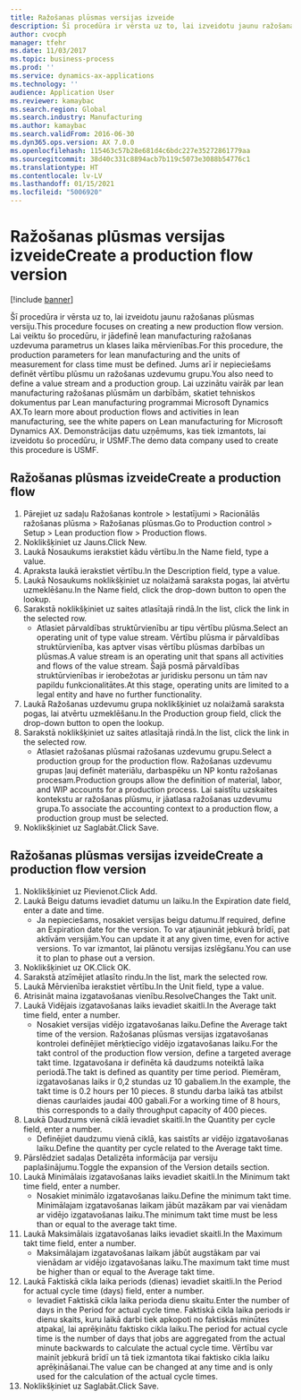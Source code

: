 ```yaml
---
title: Ražošanas plūsmas versijas izveide
description: Šī procedūra ir vērsta uz to, lai izveidotu jaunu ražošanas plūsmas versiju.
author: cvocph
manager: tfehr
ms.date: 11/03/2017
ms.topic: business-process
ms.prod: ''
ms.service: dynamics-ax-applications
ms.technology: ''
audience: Application User
ms.reviewer: kamaybac
ms.search.region: Global
ms.search.industry: Manufacturing
ms.author: kamaybac
ms.search.validFrom: 2016-06-30
ms.dyn365.ops.version: AX 7.0.0
ms.openlocfilehash: 115463c57b28e681d4c6bdc227e35272861779aa
ms.sourcegitcommit: 38d40c331c8894acb7b119c5073e3088b54776c1
ms.translationtype: HT
ms.contentlocale: lv-LV
ms.lasthandoff: 01/15/2021
ms.locfileid: "5006920"
---
```

# <a name="create-a-production-flow-version"></a><span data-ttu-id="e5d72-103">Ražošanas plūsmas versijas izveide</span><span class="sxs-lookup"><span data-stu-id="e5d72-103">Create a production flow version</span></span>

[!include [banner](../../includes/banner.md)]

<span data-ttu-id="e5d72-104">Šī procedūra ir vērsta uz to, lai izveidotu jaunu ražošanas plūsmas versiju.</span><span class="sxs-lookup"><span data-stu-id="e5d72-104">This procedure focuses on creating a new production flow version.</span></span> <span data-ttu-id="e5d72-105">Lai veiktu šo procedūru, ir jādefinē lean manufacturing ražošanas uzdevuma parametrus un klases laika mērvienības.</span><span class="sxs-lookup"><span data-stu-id="e5d72-105">For this procedure, the production parameters for lean manufacturing and the units of measurement for class time must be defined.</span></span> <span data-ttu-id="e5d72-106">Jums arī ir nepieciešams definēt vērtību plūsmu un ražošanas uzdevumu grupu.</span><span class="sxs-lookup"><span data-stu-id="e5d72-106">You also need to define a value stream and a production group.</span></span> <span data-ttu-id="e5d72-107">Lai uzzinātu vairāk par lean manufacturing ražošanas plūsmām un darbībām, skatiet tehniskos dokumentus par Lean manufacturing programmai Microsoft Dynamics AX.</span><span class="sxs-lookup"><span data-stu-id="e5d72-107">To learn more about production flows and activities in lean manufacturing, see the white papers on Lean manufacturing for Microsoft Dynamics AX.</span></span> <span data-ttu-id="e5d72-108">Demonstrācijas datu uzņēmums, kas tiek izmantots, lai izveidotu šo procedūru, ir USMF.</span><span class="sxs-lookup"><span data-stu-id="e5d72-108">The demo data company used to create this procedure is USMF.</span></span>


## <a name="create-a-production-flow"></a><span data-ttu-id="e5d72-109">Ražošanas plūsmas izveide</span><span class="sxs-lookup"><span data-stu-id="e5d72-109">Create a production flow</span></span>
1. <span data-ttu-id="e5d72-110">Pārejiet uz sadaļu Ražošanas kontrole > Iestatījumi > Racionālās ražošanas plūsma > Ražošanas plūsmas.</span><span class="sxs-lookup"><span data-stu-id="e5d72-110">Go to Production control > Setup > Lean production flow > Production flows.</span></span>
2. <span data-ttu-id="e5d72-111">Noklikšķiniet uz Jauns.</span><span class="sxs-lookup"><span data-stu-id="e5d72-111">Click New.</span></span>
3. <span data-ttu-id="e5d72-112">Laukā Nosaukums ierakstiet kādu vērtību.</span><span class="sxs-lookup"><span data-stu-id="e5d72-112">In the Name field, type a value.</span></span>
4. <span data-ttu-id="e5d72-113">Apraksta laukā ierakstiet vērtību.</span><span class="sxs-lookup"><span data-stu-id="e5d72-113">In the Description field, type a value.</span></span>
5. <span data-ttu-id="e5d72-114">Laukā Nosaukums noklikšķiniet uz nolaižamā saraksta pogas, lai atvērtu uzmeklēšanu.</span><span class="sxs-lookup"><span data-stu-id="e5d72-114">In the Name field, click the drop-down button to open the lookup.</span></span>
6. <span data-ttu-id="e5d72-115">Sarakstā noklikšķiniet uz saites atlasītajā rindā.</span><span class="sxs-lookup"><span data-stu-id="e5d72-115">In the list, click the link in the selected row.</span></span>
    * <span data-ttu-id="e5d72-116">Atlasiet pārvaldības struktūrvienību ar tipu vērtību plūsma.</span><span class="sxs-lookup"><span data-stu-id="e5d72-116">Select an operating unit of type value stream.</span></span> <span data-ttu-id="e5d72-117">Vērtību plūsma ir pārvaldības struktūrvienība, kas aptver visas vērtību plūsmas darbības un plūsmas.</span><span class="sxs-lookup"><span data-stu-id="e5d72-117">A value stream is an operating unit that spans all activities and flows of the value stream.</span></span> <span data-ttu-id="e5d72-118">Šajā posmā pārvaldības struktūrvienības ir ierobežotas ar juridisku personu un tām nav papildu funkcionalitātes.</span><span class="sxs-lookup"><span data-stu-id="e5d72-118">At this stage, operating units are limited to a legal entity and have no further functionality.</span></span>  
7. <span data-ttu-id="e5d72-119">Laukā Ražošanas uzdevumu grupa noklikšķiniet uz nolaižamā saraksta pogas, lai atvērtu uzmeklēšanu.</span><span class="sxs-lookup"><span data-stu-id="e5d72-119">In the Production group field, click the drop-down button to open the lookup.</span></span>
8. <span data-ttu-id="e5d72-120">Sarakstā noklikšķiniet uz saites atlasītajā rindā.</span><span class="sxs-lookup"><span data-stu-id="e5d72-120">In the list, click the link in the selected row.</span></span>
    * <span data-ttu-id="e5d72-121">Atlasiet ražošanas plūsmai ražošanas uzdevumu grupu.</span><span class="sxs-lookup"><span data-stu-id="e5d72-121">Select a production group for the production flow.</span></span> <span data-ttu-id="e5d72-122">Ražošanas uzdevumu grupas ļauj definēt materiālu, darbaspēku un NP kontu ražošanas procesam.</span><span class="sxs-lookup"><span data-stu-id="e5d72-122">Production groups allow the definition of material, labor, and WIP accounts for a production process.</span></span> <span data-ttu-id="e5d72-123">Lai saistītu uzskaites kontekstu ar ražošanas plūsmu, ir jāatlasa ražošanas uzdevumu grupa.</span><span class="sxs-lookup"><span data-stu-id="e5d72-123">To associate the accounting context to a production flow, a production group must be selected.</span></span>  
9. <span data-ttu-id="e5d72-124">Noklikšķiniet uz Saglabāt.</span><span class="sxs-lookup"><span data-stu-id="e5d72-124">Click Save.</span></span>

## <a name="create-a-production-flow-version"></a><span data-ttu-id="e5d72-125">Ražošanas plūsmas versijas izveide</span><span class="sxs-lookup"><span data-stu-id="e5d72-125">Create a production flow version</span></span>
1. <span data-ttu-id="e5d72-126">Noklikšķiniet uz Pievienot.</span><span class="sxs-lookup"><span data-stu-id="e5d72-126">Click Add.</span></span>
2. <span data-ttu-id="e5d72-127">Laukā Beigu datums ievadiet datumu un laiku.</span><span class="sxs-lookup"><span data-stu-id="e5d72-127">In the Expiration date field, enter a date and time.</span></span>
    * <span data-ttu-id="e5d72-128">Ja nepieciešams, nosakiet versijas beigu datumu.</span><span class="sxs-lookup"><span data-stu-id="e5d72-128">If required, define an Expiration date for the version.</span></span> <span data-ttu-id="e5d72-129">To var atjaunināt jebkurā brīdī, pat aktīvām versijām.</span><span class="sxs-lookup"><span data-stu-id="e5d72-129">You can update it at any given time, even for active versions.</span></span> <span data-ttu-id="e5d72-130">To var izmantot, lai plānotu versijas izslēgšanu.</span><span class="sxs-lookup"><span data-stu-id="e5d72-130">You can use it to plan to phase out a version.</span></span>  
3. <span data-ttu-id="e5d72-131">Noklikšķiniet uz OK.</span><span class="sxs-lookup"><span data-stu-id="e5d72-131">Click OK.</span></span>
4. <span data-ttu-id="e5d72-132">Sarakstā atzīmējiet atlasīto rindu.</span><span class="sxs-lookup"><span data-stu-id="e5d72-132">In the list, mark the selected row.</span></span>
5. <span data-ttu-id="e5d72-133">Laukā Mērvienība ierakstiet vērtību.</span><span class="sxs-lookup"><span data-stu-id="e5d72-133">In the Unit field, type a value.</span></span>
6. <span data-ttu-id="e5d72-134">Atrisināt maina izgatavošanas vienību.</span><span class="sxs-lookup"><span data-stu-id="e5d72-134">ResolveChanges the Takt unit.</span></span>
7. <span data-ttu-id="e5d72-135">Laukā Vidējais izgatavošanas laiks ievadiet skaitli.</span><span class="sxs-lookup"><span data-stu-id="e5d72-135">In the Average takt time field, enter a number.</span></span>
    * <span data-ttu-id="e5d72-136">Nosakiet versijas vidējo izgatavošanas laiku.</span><span class="sxs-lookup"><span data-stu-id="e5d72-136">Define the Average takt time of the version.</span></span> <span data-ttu-id="e5d72-137">Ražošanas plūsmas versijas izgatavošanas kontrolei definējiet mērķtiecīgo vidējo izgatavošanas laiku.</span><span class="sxs-lookup"><span data-stu-id="e5d72-137">For the takt control of the production flow version, define a targeted average takt time.</span></span> <span data-ttu-id="e5d72-138">Izgatavošana ir definēta kā daudzums noteiktā laika periodā.</span><span class="sxs-lookup"><span data-stu-id="e5d72-138">The takt is defined as quantity per time period.</span></span> <span data-ttu-id="e5d72-139">Piemēram, izgatavošanas laiks ir 0,2 stundas uz 10 gabaliem.</span><span class="sxs-lookup"><span data-stu-id="e5d72-139">In the example, the takt time is 0.2 hours per 10 pieces.</span></span> <span data-ttu-id="e5d72-140">8 stundu darba laikā tas atbilst dienas caurlaides jaudai 400 gabali.</span><span class="sxs-lookup"><span data-stu-id="e5d72-140">For a working time of 8 hours, this corresponds to a daily throughput capacity of 400 pieces.</span></span>  
8. <span data-ttu-id="e5d72-141">Laukā Daudzums vienā ciklā ievadiet skaitli.</span><span class="sxs-lookup"><span data-stu-id="e5d72-141">In the Quantity per cycle field, enter a number.</span></span>
    * <span data-ttu-id="e5d72-142">Definējiet daudzumu vienā ciklā, kas saistīts ar vidējo izgatavošanas laiku.</span><span class="sxs-lookup"><span data-stu-id="e5d72-142">Define the quantity per cycle related to the Average takt time.</span></span>  
9. <span data-ttu-id="e5d72-143">Pārslēdziet sadaļas Detalizēta informācija par versiju paplašinājumu.</span><span class="sxs-lookup"><span data-stu-id="e5d72-143">Toggle the expansion of the Version details section.</span></span>
10. <span data-ttu-id="e5d72-144">Laukā Minimālais izgatavošanas laiks ievadiet skaitli.</span><span class="sxs-lookup"><span data-stu-id="e5d72-144">In the Minimum takt time field, enter a number.</span></span>
    * <span data-ttu-id="e5d72-145">Nosakiet minimālo izgatavošanas laiku.</span><span class="sxs-lookup"><span data-stu-id="e5d72-145">Define the minimum takt time.</span></span> <span data-ttu-id="e5d72-146">Minimālajam izgatavošanas laikam jābūt mazākam par vai vienādam ar vidējo izgatavošanas laiku.</span><span class="sxs-lookup"><span data-stu-id="e5d72-146">The minimum takt time must be less than or equal to the average takt time.</span></span>  
11. <span data-ttu-id="e5d72-147">Laukā Maksimālais izgatavošanas laiks ievadiet skaitli.</span><span class="sxs-lookup"><span data-stu-id="e5d72-147">In the Maximum takt time field, enter a number.</span></span>
    * <span data-ttu-id="e5d72-148">Maksimālajam izgatavošanas laikam jābūt augstākam par vai vienādam ar vidējo izgatavošanas laiku.</span><span class="sxs-lookup"><span data-stu-id="e5d72-148">The maximum takt time must be higher than or equal to the Average takt time.</span></span>  
12. <span data-ttu-id="e5d72-149">Laukā Faktiskā cikla laika periods (dienas) ievadiet skaitli.</span><span class="sxs-lookup"><span data-stu-id="e5d72-149">In the Period for actual cycle time (days) field, enter a number.</span></span>
    * <span data-ttu-id="e5d72-150">Ievadiet Faktiskā cikla laika perioda dienu skaitu.</span><span class="sxs-lookup"><span data-stu-id="e5d72-150">Enter the number of days in the Period for actual cycle time.</span></span> <span data-ttu-id="e5d72-151">Faktiskā cikla laika periods ir dienu skaits, kuru laikā darbi tiek apkopoti no faktiskās minūtes atpakaļ, lai aprēķinātu faktisko cikla laiku.</span><span class="sxs-lookup"><span data-stu-id="e5d72-151">The period for actual cycle time is the number of days that jobs are aggregated from the actual minute backwards to calculate the actual cycle time.</span></span> <span data-ttu-id="e5d72-152">Vērtību var mainīt jebkurā brīdī un tā tiek izmantota tikai faktisko cikla laiku aprēķināšanai.</span><span class="sxs-lookup"><span data-stu-id="e5d72-152">The value can be changed at any time and is only used for the calculation of the actual cycle times.</span></span>  
13. <span data-ttu-id="e5d72-153">Noklikšķiniet uz Saglabāt.</span><span class="sxs-lookup"><span data-stu-id="e5d72-153">Click Save.</span></span>

